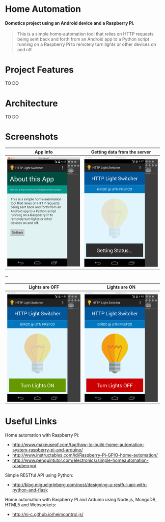 Home Automation
===============

#### Domotics project using an Android device and a Raspberry Pi.

> This is a simple home-automation tool that relies on HTTP requests being sent back and forth from an Android app to a Python script running on a Raspberry Pi to remotely turn lights or other devices on and off.

Project Features
==
TO DO

Architecture
==
TO DO

Screenshots
==

App Info | Getting data from the server
--- | ---
<img src="Images/about.png" style="width: 250px;" /> | <img src="Images/getting_status.png" style="width: 250px;" />

~

Lights are OFF | Lights are ON
--- | ---
<img src="Images/lights_off.png" style="width: 250px;" /> | <img src="Images/lights_on.png" style="width: 250px;" />

Useful Links
==

Home automation with Raspberry Pi:
* http://www.makeuseof.com/tag/how-to-build-home-automation-system-raspberry-pi-and-arduino/
* http://www.instructables.com/id/Raspberry-Pi-GPIO-home-automation/
* http://www.penguintutor.com/electronics/simple-homeautomation-raspberrypi

Simple RESTful API using Python:
* http://blog.miguelgrinberg.com/post/designing-a-restful-api-with-python-and-flask

Home automation with Raspberry PI and Arduino using Node.js, MongoDB, HTML5 and Websockets:
* http://ni-c.github.io/heimcontrol.js/